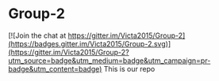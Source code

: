 # Group-2

[![Join the chat at https://gitter.im/Victa2015/Group-2](https://badges.gitter.im/Victa2015/Group-2.svg)](https://gitter.im/Victa2015/Group-2?utm_source=badge&utm_medium=badge&utm_campaign=pr-badge&utm_content=badge)
This is our repo

